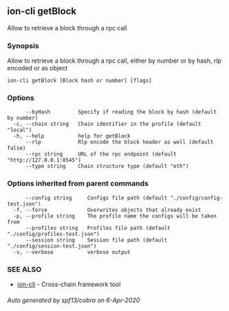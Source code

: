 ## ion-cli getBlock

Allow to retrieve a block through a rpc call

### Synopsis

Allow to retrieve a block through a rpc call, either by number or by hash, rlp encoded or as object

```
ion-cli getBlock [Block hash or number] [flags]
```

### Options

```
      --byHash         Specify if reading the block by hash (default by number)
  -c, --chain string   Chain identifier in the profile (default "local")
  -h, --help           help for getBlock
      --rlp            Rlp encode the block header as well (default false)
      --rpc string     URL of the rpc endpoint (default "http://127.0.0.1:8545")
      --type string    Chain structure type (default "eth")
```

### Options inherited from parent commands

```
      --config string     Configs file path (default "./config/config-test.json")
  -f, --force             Overwrites objects that already exist
  -p, --profile string    The profile name the configs will be taken from
      --profiles string   Profiles file path (default "./config/profiles-test.json")
      --session string    Session file path (default "./config/session-test.json")
  -v, --verbose           verbose output
```

### SEE ALSO

* [ion-cli](ion-cli.md)	 - Cross-chain framework tool

###### Auto generated by spf13/cobra on 6-Apr-2020
